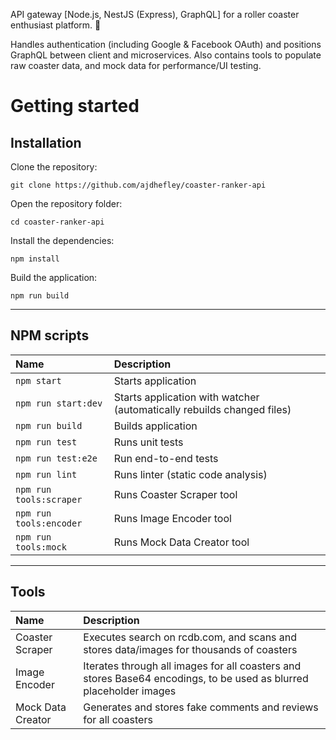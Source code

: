 API gateway [Node.js, NestJS (Express), GraphQL] for a roller coaster enthusiast platform. :roller_coaster:

Handles authentication (including Google & Facebook OAuth) and positions GraphQL between client and microservices. Also contains tools to populate raw coaster data, and mock data for performance/UI testing.

# Getting started

## Installation

Clone the repository:

    git clone https://github.com/ajdhefley/coaster-ranker-api

Open the repository folder:

    cd coaster-ranker-api
    
Install the dependencies:
    
    npm install

Build the application:
    
    npm run build

----------

## NPM scripts

| Name | Description |
| :--- | :--- |
| `npm start` | Starts application |
| `npm run start:dev` | Starts application with watcher (automatically rebuilds changed files) |
| `npm run build` | Builds application |
| `npm run test` | Runs unit tests |
| `npm run test:e2e` | Run end-to-end tests |
| `npm run lint` | Runs linter (static code analysis) |
| `npm run tools:scraper` | Runs Coaster Scraper tool |
| `npm run tools:encoder` | Runs Image Encoder tool |
| `npm run tools:mock` | Runs Mock Data Creator tool |

----------

## Tools

| Name | Description |
| :--- | :--- |
| Coaster Scraper | Executes search on rcdb.com, and scans and stores data/images for thousands of coasters |
| Image Encoder | Iterates through all images for all coasters and stores Base64 encodings, to be used as blurred placeholder images |
| Mock Data Creator | Generates and stores fake comments and reviews for all coasters |
